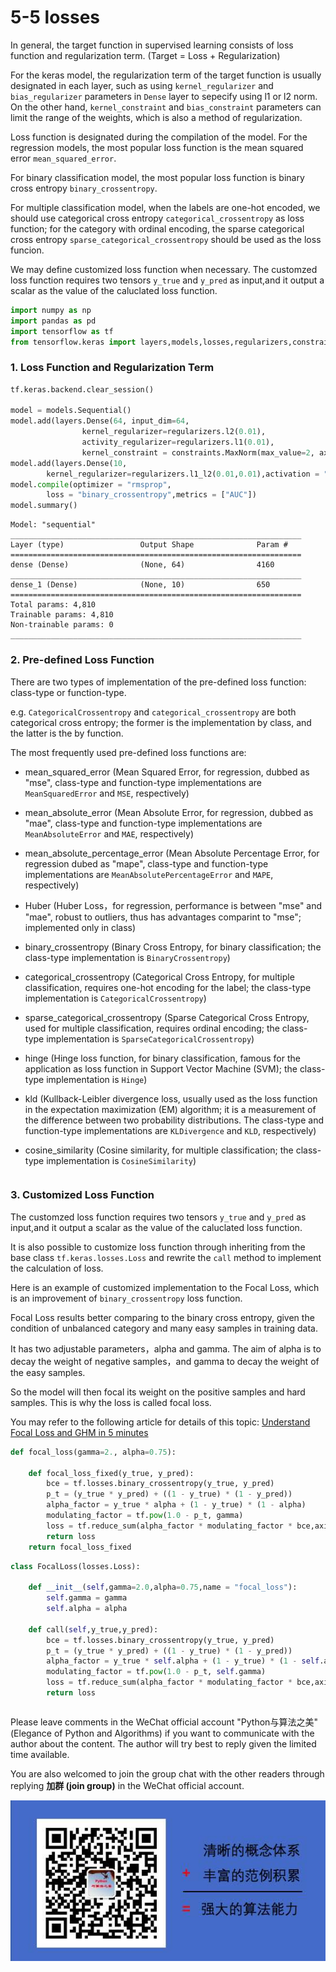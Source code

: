 # 5-5 losses

In general, the target function in supervised learning consists of loss function and regularization term. (Target = Loss + Regularization)

For the keras model, the regularization term of the target function is usually designated in each layer, such as using `kernel_regularizer` and `bias_regularizer` parameters in `Dense` layer to sepecify using l1 or l2 norm. On the other hand, `kernel_constraint` and `bias_constraint` parameters can limit the range of the weights, which is also a method of regularization.

Loss function is designated during the compilation of the model. For the regression models, the most popular loss function is the mean squared error `mean_squared_error`.

For binary classification model, the most popular loss function is binary cross entropy `binary_crossentropy`.

For multiple classification model, when the labels are one-hot encoded, we should use categorical cross entropy `categorical_crossentropy` as loss function; for the category with ordinal encoding, the sparse categorical cross entropy `sparse_categorical_crossentropy` should be used as the loss funcion.

We may define customized loss function when necessary. The customzed loss function requires two tensors `y_true` and `y_pred` as input,and it output a scalar as the value of the caluclated loss function.


```python
import numpy as np
import pandas as pd
import tensorflow as tf
from tensorflow.keras import layers,models,losses,regularizers,constraints
```

### 1. Loss Function and Regularization Term

```python
tf.keras.backend.clear_session()

model = models.Sequential()
model.add(layers.Dense(64, input_dim=64,
                kernel_regularizer=regularizers.l2(0.01), 
                activity_regularizer=regularizers.l1(0.01),
                kernel_constraint = constraints.MaxNorm(max_value=2, axis=0))) 
model.add(layers.Dense(10,
        kernel_regularizer=regularizers.l1_l2(0.01,0.01),activation = "sigmoid"))
model.compile(optimizer = "rmsprop",
        loss = "binary_crossentropy",metrics = ["AUC"])
model.summary()

```

```
Model: "sequential"
_________________________________________________________________
Layer (type)                 Output Shape              Param #   
=================================================================
dense (Dense)                (None, 64)                4160      
_________________________________________________________________
dense_1 (Dense)              (None, 10)                650       
=================================================================
Total params: 4,810
Trainable params: 4,810
Non-trainable params: 0
_________________________________________________________________
```


### 2. Pre-defined Loss Function


There are two types of implementation of the pre-defined loss function: class-type or function-type.

e.g. `CategoricalCrossentropy` and `categorical_crossentropy` are both categorical cross entropy; the former is the implementation by class, and the latter is the by function.

The most frequently used pre-defined loss functions are:

* mean_squared_error (Mean Squared Error, for regression, dubbed as "mse", class-type and function-type implementations are `MeanSquaredError` and `MSE`, respectively)

* mean_absolute_error (Mean Absolute Error, for regression, dubbed as "mae", class-type and function-type implementations are `MeanAbsoluteError` and `MAE`, respectively)

* mean_absolute_percentage_error (Mean Absolute Percentage Error, for regression dubed as "mape", class-type and function-type implementations are `MeanAbsolutePercentageError` and `MAPE`, respectively)

* Huber (Huber Loss，for regression, performance is between "mse" and "mae", robust to outliers, thus has advantages comparint to "mse"; implemented only in class)

* binary_crossentropy (Binary Cross Entropy, for binary classification; the class-type implementation is `BinaryCrossentropy`)

* categorical_crossentropy (Categorical Cross Entropy, for multiple classification, requires one-hot encoding for the label; the class-type implementation is `CategoricalCrossentropy`)

* sparse_categorical_crossentropy (Sparse Categorical Cross Entropy, used for multiple classification, requires ordinal encoding; the class-type implementation is `SparseCategoricalCrossentropy`)

* hinge (Hinge loss function, for binary classification, famous for the application as loss function in Support Vector Machine (SVM); the class-type implementation is `Hinge`)

* kld (Kullback-Leibler divergence loss, usually used as the loss function in the expectation maximization (EM) algorithm; it is a measurement of the difference between two probability distributions. The class-type and function-type implementations are `KLDivergence` and `KLD`, respectively)

* cosine_similarity (Cosine similarity, for multiple classification; the class-type implementation is `CosineSimilarity`)

```python

```

### 3. Customized Loss Function


The customzed loss function requires two tensors `y_true` and `y_pred` as input,and it output a scalar as the value of the caluclated loss function.

It is also possible to customize loss function through inheriting from the base class `tf.keras.losses.Loss` and rewrite the `call` method to implement the calculation of loss.

Here is an example of customized implementation to the Focal Loss, which is an improvement of `binary_crossentropy` loss function.

Focal Loss results better comparing to the binary cross entropy, given the condition of unbalanced category and many easy samples in training data.

It has two adjustable parameters，alpha and gamma. The aim of alpha is to decay the weight of negative samples，and gamma to decay the weight of the easy samples. 

So the model will then focal its weight on the positive samples and hard samples. This is why the loss is called focal loss. 

You may refer to the following article for details of this topic: [Understand Focal Loss and GHM in 5 minutes](https://www.zhihu.com/question/63581984)

```python
def focal_loss(gamma=2., alpha=0.75):
    
    def focal_loss_fixed(y_true, y_pred):
        bce = tf.losses.binary_crossentropy(y_true, y_pred)
        p_t = (y_true * y_pred) + ((1 - y_true) * (1 - y_pred))
        alpha_factor = y_true * alpha + (1 - y_true) * (1 - alpha)
        modulating_factor = tf.pow(1.0 - p_t, gamma)
        loss = tf.reduce_sum(alpha_factor * modulating_factor * bce,axis = -1 )
        return loss
    return focal_loss_fixed

```

```python
class FocalLoss(losses.Loss):
    
    def __init__(self,gamma=2.0,alpha=0.75,name = "focal_loss"):
        self.gamma = gamma
        self.alpha = alpha

    def call(self,y_true,y_pred):
        bce = tf.losses.binary_crossentropy(y_true, y_pred)
        p_t = (y_true * y_pred) + ((1 - y_true) * (1 - y_pred))
        alpha_factor = y_true * self.alpha + (1 - y_true) * (1 - self.alpha)
        modulating_factor = tf.pow(1.0 - p_t, self.gamma)
        loss = tf.reduce_sum(alpha_factor * modulating_factor * bce,axis = -1 )
        return loss
```

```python

```

Please leave comments in the WeChat official account "Python与算法之美" (Elegance of Python and Algorithms) if you want to communicate with the author about the content. The author will try best to reply given the limited time available.

You are also welcomed to join the group chat with the other readers through replying **加群 (join group)** in the WeChat official account.

![image.png](../data/Python与算法之美logo.jpg)

```python

```
